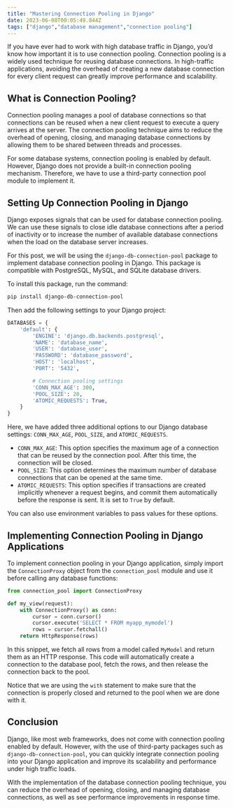 ```yaml
---
title: "Mastering Connection Pooling in Django"
date: 2023-06-08T00:05:49.844Z
tags: ["django","database management","connection pooling"]
---
```



If you have ever had to work with high database traffic in Django, you’d know how important it is to use connection pooling. Connection pooling is a widely used technique for reusing database connections. In high-traffic applications, avoiding the overhead of creating a new database connection for every client request can greatly improve performance and scalability.

## What is Connection Pooling?

Connection pooling manages a pool of database connections so that connections can be reused when a new client request to execute a query arrives at the server. The connection pooling technique aims to reduce the overhead of opening, closing, and managing database connections by allowing them to be shared between threads and processes.

For some database systems, connection pooling is enabled by default. However, Django does not provide a built-in connection pooling mechanism. Therefore, we have to use a third-party connection pool module to implement it.

## Setting Up Connection Pooling in Django

Django exposes signals that can be used for database connection pooling. We can use these signals to close idle database connections after a period of inactivity or to increase the number of available database connections when the load on the database server increases.

For this post, we will be using the `django-db-connection-pool` package to implement database connection pooling in Django. This package is compatible with PostgreSQL, MySQL, and SQLite database drivers.

To install this package, run the command:

```sh
pip install django-db-connection-pool
```

Then add the following settings to your Django project:

```python
DATABASES = {
    'default': {
        'ENGINE': 'django.db.backends.postgresql',
        'NAME': 'database_name',
        'USER': 'database_user',
        'PASSWORD': 'database_password',
        'HOST': 'localhost',
        'PORT': '5432',

        # Connection pooling settings
        'CONN_MAX_AGE': 300,
        'POOL_SIZE': 20,
        'ATOMIC_REQUESTS': True,
    }
}
```

Here, we have added three additional options to our Django database settings: `CONN_MAX_AGE`, `POOL_SIZE`, and `ATOMIC_REQUESTS`.

- `CONN_MAX_AGE`: This option specifies the maximum age of a connection that can be reused by the connection pool. After this time, the connection will be closed.
- `POOL_SIZE`: This option determines the maximum number of database connections that can be opened at the same time.
- `ATOMIC_REQUESTS`: This option specifies if transactions are created implicitly whenever a request begins, and commit them automatically before the response is sent. It is set to `True` by default.

You can also use environment variables to pass values for these options.

## Implementing Connection Pooling in Django Applications

To implement connection pooling in your Django application, simply import the `ConnectionProxy` object from the `connection_pool` module and use it before calling any database functions:

```python
from connection_pool import ConnectionProxy

def my_view(request):
    with ConnectionProxy() as conn:
        cursor = conn.cursor()
        cursor.execute('SELECT * FROM myapp_mymodel')
        rows = cursor.fetchall()
    return HttpResponse(rows)
```

In this snippet, we fetch all rows from a model called `MyModel` and return them as an HTTP response. This code will automatically create a connection to the database pool, fetch the rows, and then release the connection back to the pool. 

Notice that we are using the `with` statement to make sure that the connection is properly closed and returned to the pool when we are done with it.

## Conclusion

Django, like most web frameworks, does not come with connection pooling enabled by default. However, with the use of third-party packages such as `django-db-connection-pool`, you can quickly integrate connection pooling into your Django application and improve its scalability and performance under high traffic loads.

With the implementation of the database connection pooling technique, you can reduce the overhead of opening, closing, and managing database connections, as well as see performance improvements in response time.